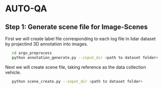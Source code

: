 # AUTO-QA

## Step 1: Generate scene file for Image-Scenes

First we will create label file corresponding to each log file in lidar dataset by projectind 3D annotation into images.
```bash
   cd argo_preprocess
   python annotation_generate.py --input_dir <path to dataset folder>
```

Next we will create scene file, taking reference as the data collection vehicle.

```bash
   python scene_create.py --input_dir <path to dataset folder>
```


